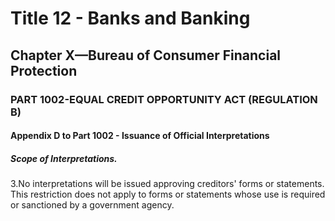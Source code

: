 
# Title 12 - Banks and Banking
## Chapter X—Bureau of Consumer Financial Protection
### PART 1002-EQUAL CREDIT OPPORTUNITY ACT (REGULATION B)
#### Appendix D to Part 1002 - Issuance of Official Interpretations
##### Scope of Interpretations.

3.No interpretations will be issued approving creditors' forms or statements. This restriction does not apply to forms or statements whose use is required or sanctioned by a government agency.

